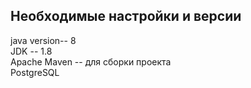 ## Необходимые настройки и версии


java version-- 8  
JDK -- 1.8  
Apache Maven -- для сборки проекта  
PostgreSQL  
